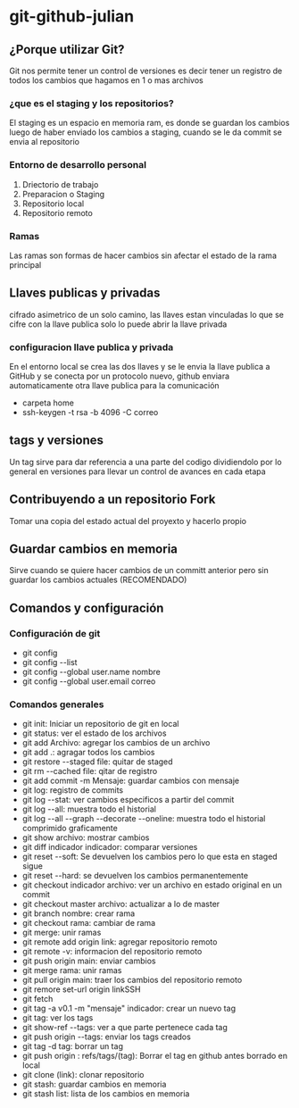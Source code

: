 # git-github-julian

## ¿Porque utilizar Git?

Git nos permite tener un control de versiones es decir tener un registro
de todos los cambios que hagamos en 1 o mas archivos

### ¿que es el staging y los repositorios?

El staging es un espacio en memoria ram, es donde se guardan los cambios
luego de haber enviado los cambios a staging, cuando se le da commit se
envia al repositorio

### Entorno de desarrollo personal

1. Driectorio de trabajo
2. Preparacion o Staging
3. Repositorio local
4. Repositorio remoto

### Ramas

Las ramas son formas de hacer cambios sin afectar el estado de la rama principal

## Llaves publicas y privadas

cifrado asimetrico de un solo camino, las llaves estan vinculadas lo que se cifre con la llave publica solo lo puede abrir la llave privada

### configuracion llave publica y privada

En el entorno local se crea las dos llaves y se le envia la llave publica a GitHub y se conecta por un protocolo nuevo, github enviara automaticamente otra llave publica para la comunicación

- carpeta home
- ssh-keygen -t rsa -b 4096 -C correo

## tags y versiones

Un tag sirve para dar referencia a una parte del codigo dividiendolo por lo general en versiones para llevar un control de avances en cada etapa

## Contribuyendo a un repositorio Fork

Tomar una copia del estado actual del proyexto y hacerlo propio

## Guardar cambios en memoria

Sirve cuando se quiere hacer cambios de un committ anterior pero sin guardar los cambios actuales (RECOMENDADO)

## Comandos y configuración

### Configuración de git

- git config
- git config --list
- git config --global user.name nombre
- git config --global user.email correo

### Comandos generales

- git init: Iniciar un repositorio de git en local
- git status: ver el estado de los archivos
- git add Archivo: agregar los cambios de un archivo
- git add .: agragar todos los cambios
- git restore --staged file: quitar de staged
- git rm --cached file: qitar de registro
- git add commit -m Mensaje: guardar cambios con mensaje
- git log: registro de commits
- git log --stat: ver cambios especificos a partir del commit
- git log --all: muestra todo el historial
- git log --all --graph --decorate --oneline: muestra todo el historial comprimido graficamente
- git show archivo: mostrar cambios
- git diff indicador indicador: comparar versiones
- git reset --soft: Se devuelven los cambios pero lo que esta en staged sigue
- git reset --hard: se devuelven los cambios permanentemente
- git checkout indicador archivo: ver un archivo en estado original en un commit
- git checkout master archivo: actualizar a lo de master
- git branch nombre: crear rama
- git checkout rama: cambiar de rama
- git merge: unir ramas
- git remote add origin link: agregar repositorio remoto
- git remote -v: informacion del repositorio remoto
- git push origin main: enviar cambios
- git merge rama: unir ramas
- git pull origin main: traer los cambios del repositorio remoto
- git remore set-url origin linkSSH
- git fetch
- git tag -a v0.1 -m "mensaje" indicador: crear un nuevo tag
- git tag: ver los tags
- git show-ref --tags: ver a que parte pertenece cada tag
- git push origin --tags: enviar los tags creados
- git tag -d tag: borrar un tag
- git push origin : refs/tags/(tag): Borrar el tag en github antes borrado en local
- git clone (link): clonar repositorio
- git stash: guardar cambios en memoria
- git stash list: lista de los cambios en memoria
